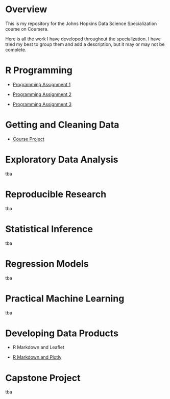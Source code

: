 # Overview

This is my repository for the Johns Hopkins Data Science Specialization course on Coursera.

Here is all the work I have developed throughout the specialization. I have tried my best to group them and add a description, but it may or may not be complete.

# R Programming

- [Programming Assignment 1](https://jerrymn.github.io/CourseraDataScience/R_Programming/ProgrammingAssignment1/)

- [Programming Assignment 2](https://jerrymn.github.io/CourseraDataScience/R_Programming/ProgrammingAssignment2/)

- [Programming Assignment 3](https://jerrymn.github.io/CourseraDataScience/R_Programming/ProgrammingAssignment3/)

# Getting and Cleaning Data

- [Course Project](https://jerrymn.github.io/CourseraDataScience/GettingAndCleaningData/CourseProject/)

# Exploratory Data Analysis

tba

# Reproducible Research

tba

# Statistical Inference

tba

# Regression Models

tba

# Practical Machine Learning

tba

# Developing Data Products

- R Markdown and Leaflet

- [R Markdown and Plotly](https://jerrymn.github.io/CourseraDataScience/DataProducts/Plotly/)

# Capstone Project

tba